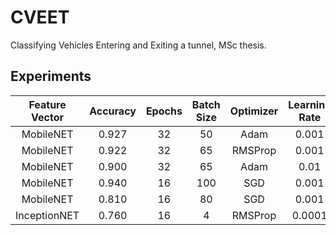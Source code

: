# CVEET
Classifying Vehicles Entering and Exiting a tunnel, MSc thesis.

## Experiments

| Feature Vector  | Accuracy | Epochs | Batch Size | Optimizer | Learning Rate | Dropout | Label Smoothing | Regularization | Generator |
|:---------------:|:-----:|:--:|:--:|:----:|:-----:|:---:|:---:|:--------:|:------:|
|    MobileNET    | 0.927 | 32 | 50 | Adam | 0.001 | 0.2 | 0.2 | L1 0.001 | Custom |
|    MobileNET    | 0.922 | 32 | 65 | RMSProp | 0.001 | 0.2 | 0.15 | L1 0.001 | Custom |
|    MobileNET    | 0.900 | 32 | 65 | Adam | 0.01 | 0.3 | 0.2 | L1 0.001 | Custom |
|    MobileNET    | 0.940 | 16 | 100 | SGD | 0.001 | 0.1 | 0.1 | L1 0.001 | Less Data |
|    MobileNET    | 0.810 | 16 | 80 | SGD | 0.001 | 0.0 | 0.0 | L1 0.001 | Default |
|    InceptionNET    | 0.760 | 16 | 4 | RMSProp | 0.0001 | 0.1 | 0.1 | L2 0.0001 | Default |

</br>
